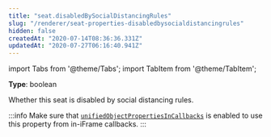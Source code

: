 ```yaml
---
title: "seat.disabledBySocialDistancingRules"
slug: "/renderer/seat-properties-disabledbysocialdistancingrules"
hidden: false
createdAt: "2020-07-14T08:36:36.331Z"
updatedAt: "2020-07-27T06:16:40.941Z"
---
```


import Tabs from '@theme/Tabs';
import TabItem from '@theme/TabItem';

**Type**: boolean  

Whether this seat is disabled by social distancing rules.

:::info 
Make sure that [`unifiedObjectPropertiesInCallbacks`](https://docs.seats.io/docs/renderer-config-unifiedobjectpropertiesincallbacks) is enabled to use this property from in-iFrame callbacks.
:::

